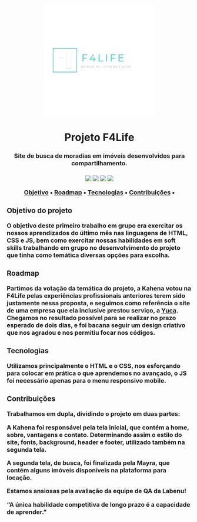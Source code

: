 <div style="text-align:center"><img src="assets/logo-f4life-sem-fundo.png" height=300px/></div>
<h1 style="text-align:center">Projeto F4Life</h1>
<h3 style="text-align:center">Site de busca de moradias em imóveis desenvolvidos para compartilhamento.<h3>
<div style="text-align:center"><img src="https://img.shields.io/badge/-processo%20de%20aprendizagem-yellow"> <img src="https://img.shields.io/badge/-HTML-orange"> <img src="https://img.shields.io/badge/-CSS-blue"> <img src="https://img.shields.io/badge/-JS-yellow"></div>
<p align="center">
 <a href="#objetivo">Objetivo</a> •
 <a href="#roadmap">Roadmap</a> • 
 <a href="#tecnologias">Tecnologias</a> • 
 <a href="#contribuicao">Contribuições</a> • 
</p>

<div id="objetivo">
<h3>Objetivo do projeto</h3>
<p>O objetivo deste primeiro trabalho em grupo era exercitar os nossos aprendizados do último mês nas linguagens de HTML, CSS e JS, bem como exercitar nossas habilidades em soft skills trabalhando em grupo no desenvolvimento do projeto que tinha como temática diversas opções para escolha.</p>
</div>

<div id="roadmap">
<h3>Roadmap</h3>
<p>Partimos da votação da temática do projeto, a Kahena votou na F4Life pelas experiências profissionais anteriores terem sido justamente nessa proposta, e seguimos como referência o site de uma empresa que ela inclusive prestou serviço, a <a href="https://www.yuca.live/" target="_blank">Yuca</a>. Chegamos no resultado possível para se realizar no prazo esperado de dois dias, e foi bacana seguir um design criativo que nos agradou e nos permitiu focar nos códigos.</p>
</div>

<div id="tecnologias">
<h3>Tecnologias</h3>
<p>Utilizamos principalmente o HTML e o CSS, nos esforçando para colocar em prática o que aprendemos no avançado, o JS foi necessário apenas para o menu responsivo mobile.</p>
</div>

<div id="contribuicao">
<h3>Contribuições</h3>
<p>Trabalhamos em dupla, dividindo o projeto em duas partes:</p>
<p>A Kahena foi responsável pela tela inicial, que contém a home, sobre, vantagens e contato. Determinando assim o estilo do site, fonts, background, header e footer, utilizado também na segunda tela.</p>
<p>A segunda tela, de busca, foi finalizada pela Mayra, que contém alguns imóveis disponíveis na plataforma para locação.</p>
<p>Estamos ansiosas pela avaliação da equipe de QA da Labenu!</p>
</div>

<p>“A única habilidade competitiva de longo prazo é a capacidade de aprender.”</p>
